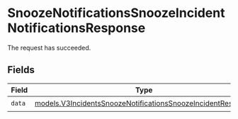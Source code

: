 # SnoozeNotificationsSnoozeIncidentNotificationsResponse

The request has succeeded.


## Fields

| Field                                                                                                                            | Type                                                                                                                             | Required                                                                                                                         | Description                                                                                                                      |
| -------------------------------------------------------------------------------------------------------------------------------- | -------------------------------------------------------------------------------------------------------------------------------- | -------------------------------------------------------------------------------------------------------------------------------- | -------------------------------------------------------------------------------------------------------------------------------- |
| `data`                                                                                                                           | [models.V3IncidentsSnoozeNotificationsSnoozeIncidentResponse](../models/v3incidentssnoozenotificationssnoozeincidentresponse.md) | :heavy_check_mark:                                                                                                               | N/A                                                                                                                              |